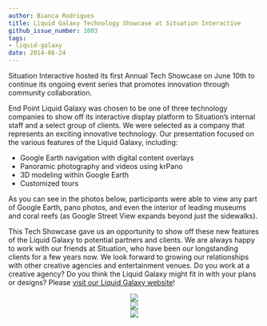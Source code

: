 ```yaml
---
author: Bianca Rodrigues
title: Liquid Galaxy Technology Showcase at Situation Interactive
github_issue_number: 1003
tags:
- liquid-galaxy
date: 2014-06-24
---
```


Situation Interactive hosted its first Annual Tech Showcase on June 10th to continue its ongoing event series that promotes innovation through community collaboration.

End Point Liquid Galaxy was chosen to be one of three technology companies to show off its interactive display platform to Situation’s internal staff and a select group of clients. We were selected as a company that represents an exciting innovative technology. Our presentation focused on the various features of the Liquid Galaxy, including:

- Google Earth navigation with digital content overlays
- Panoramic photography and videos using krPano
- 3D modeling within Google Earth
- Customized tours 

As you can see in the photos below, participants were able to view any part of Google Earth, pano photos, and even the interior of leading museums and coral reefs (as Google Street View expands beyond just the sidewalks).

This Tech Showcase gave us an opportunity to show off these new features of the Liquid Galaxy to potential partners and clients. We are always happy to work with our friends at Situation, who have been our longstanding clients for a few years now. We look forward to growing our relationships with other creative agencies and entertainment venues. Do you work at a creative agency? Do you think the Liquid Galaxy might fit in with your plans or designs? Please [visit our Liquid Galaxy website](https://www.visionport.com/)!

<div class="separator" style="clear: both; text-align: center;"><a href="/blog/2014/06/liquid-galaxy-technology-showcase-at/image-0-big.jpeg" imageanchor="1" style="margin-left: 1em; margin-right: 1em;"><img border="0" src="/blog/2014/06/liquid-galaxy-technology-showcase-at/image-0.jpeg"/></a></div>

<div class="separator" style="clear: both; text-align: center;"><a href="/blog/2014/06/liquid-galaxy-technology-showcase-at/image-1-big.jpeg" imageanchor="1" style="margin-left: 1em; margin-right: 1em;"><img border="0" src="/blog/2014/06/liquid-galaxy-technology-showcase-at/image-1.jpeg"/></a></div>

<div class="separator" style="clear: both; text-align: center;"><a href="/blog/2014/06/liquid-galaxy-technology-showcase-at/image-2-big.jpeg" imageanchor="1" style="margin-left: 1em; margin-right: 1em;"><img border="0" src="/blog/2014/06/liquid-galaxy-technology-showcase-at/image-2.jpeg"/></a></div>

